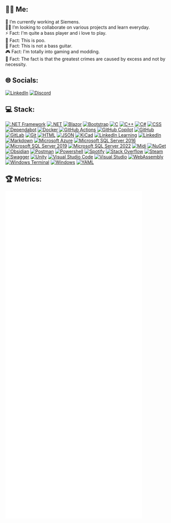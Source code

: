<!---
BoBoBaSs84/BoBoBaSs84 is a ✨ special ✨ repository because its `README.md` (this file) appears on your GitHub profile.

You can click the Preview link to take a look at your changes.
--->
## 👨‍💻 Me:

💼 I’m currently working at Siemens.<br>
🤝🏼 I’m looking to collaborate on various projects and learn everyday.<br>
⚡ Fact: I'm quite a bass player and i love to play.<br>
💩 Fact: This is poo.<br>
🎸 Fact: This is not a bass guitar.<br>
🎮 Fact: I'm totally into gaming and modding.<br>
💭 Fact: The fact is that the greatest crimes are caused by excess and not by necessity.<br>

## 🌐 Socials:
[![LinkedIn](https://img.shields.io/badge/linkedin-%230077B5.svg?style=for-the-badge&logo=linkedin&logoColor=white)](https://de.linkedin.com/in/robert-peter-meyer)
[![Discord](https://img.shields.io/badge/Discord-%235865F2.svg?style=for-the-badge&logo=discord&logoColor=white)](https://discordapp.com/users/1132312925428793375)

## 💻 Stack:
[![.NET Framework](https://img.shields.io/badge/.NET_Framework-512BD4?logo=dotnet&logoColor=fff)](#)
[![.NET](https://img.shields.io/badge/.NET-512BD4?logo=dotnet&logoColor=fff)](#)
[![Blazor](https://img.shields.io/badge/Blazor-512BD4.svg?logo=Blazor&logoColor=white)](#)
[![Bootstrap](https://img.shields.io/badge/Bootstrap-7952B3?logo=bootstrap&logoColor=fff)](#)
[![C](https://img.shields.io/badge/C-00599C?logo=c&logoColor=white)](#)
[![C++](https://img.shields.io/badge/C++-%2300599C.svg?logo=c%2B%2B&logoColor=white)](#)
[![C#](https://custom-icon-badges.demolab.com/badge/C%23-%23239120.svg?logo=cshrp&logoColor=white)](#)
[![CSS](https://img.shields.io/badge/CSS-1572B6?logo=css3&logoColor=fff)](#)
[![Dependabot](https://img.shields.io/badge/Dependabot-025E8C?logo=dependabot&logoColor=fff)](#)
[![Docker](https://img.shields.io/badge/Docker-2496ED?logo=docker&logoColor=fff)](#)
[![GitHub Actions](https://img.shields.io/badge/GitHub_Actions-2088FF?logo=github-actions&logoColor=white)](#)
[![GitHub Copilot](https://img.shields.io/badge/GitHub%20Copilot-000?logo=githubcopilot&logoColor=fff)](#)
[![GitHub](https://img.shields.io/badge/GitHub-%23121011.svg?logo=github&logoColor=white)](#)
[![GitLab](https://img.shields.io/badge/GitLab-FC6D26?logo=gitlab&logoColor=fff)](#)
[![Git](https://img.shields.io/badge/Git-F05032?logo=git&logoColor=fff)](#)
[![HTML](https://img.shields.io/badge/HTML-%23E34F26.svg?logo=html5&logoColor=white)](#)
[![JSON](https://img.shields.io/badge/JSON-000?logo=json&logoColor=fff)](#)
[![KiCad](https://img.shields.io/badge/-KiCad-314CB0?logo=kicad&logoColor=white)](#)
[![LinkedIn Learning](https://img.shields.io/badge/LinkedIn%20Learning-0A66C2?logo=linkedin&logoColor=fff)](#)
[![LinkedIn](https://img.shields.io/badge/Linkedin-%230077B5.svg?logo=linkedin&logoColor=white)](#)
[![Markdown](https://img.shields.io/badge/Markdown-%23000000.svg?logo=markdown&logoColor=white)](#)
[![Microsoft Azure](https://custom-icon-badges.demolab.com/badge/Microsoft%20Azure-0089D6?logo=msazure&logoColor=white)](#)
[![Microsoft SQL Server 2016](https://img.shields.io/badge/SQL_Server-2016-blue)](#)
[![Microsoft SQL Server 2019](https://img.shields.io/badge/SQL_Server-2019-blue)](#)
[![Microsoft SQL Server 2022](https://img.shields.io/badge/SQL_Server-2022-blue)](#)
[![Midi](https://img.shields.io/badge/Midi-000000?logo=Midi&logoColor=white)](#)
[![NuGet](https://img.shields.io/badge/NuGet-004880?logo=nuget&logoColor=fff)](#)
[![Obsidian](https://img.shields.io/badge/Obsidian-%23483699.svg?&logo=obsidian&logoColor=white)](#)
[![Postman](https://img.shields.io/badge/Postman-FF6C37?logo=Postman&logoColor=white)](#)
[![Powershell](https://img.shields.io/badge/Powershell-5391FE?logo=powershell&logoColor=white)](#)
[![Spotify](https://img.shields.io/badge/Spotify-1ED760?logo=spotify&logoColor=white)](#)
[![Stack Overflow](https://img.shields.io/badge/-Stack%20Overflow-FE7A16?logo=stack-overflow&logoColor=white)](#)
[![Steam](https://img.shields.io/badge/Steam-%23000000.svg?logo=steam&logoColor=white)](#)
[![Swagger](https://img.shields.io/badge/Swagger-85EA2D?logo=Swagger&logoColor=black)](#)
[![Unity](https://img.shields.io/badge/Unity-%23000000.svg?logo=unity&logoColor=white)](#)
[![Visual Studio Code](https://custom-icon-badges.demolab.com/badge/Visual%20Studio%20Code-0078d7.svg?logo=vsc&logoColor=white)](#)
[![Visual Studio](https://custom-icon-badges.demolab.com/badge/Visual%20Studio-5C2D91.svg?&logo=visual-studio&logoColor=white)](#)
[![WebAssembly](https://img.shields.io/badge/WebAssembly-654FF0?logo=webassembly&logoColor=fff)](#)
[![Windows Terminal](https://img.shields.io/badge/Windows%20Terminal-4D4D4D?logo=windows%20terminal&logoColor=white)](#)
[![Windows](https://custom-icon-badges.demolab.com/badge/Windows-0078D6?logo=windows11&logoColor=white)](#)
[![YAML](https://img.shields.io/badge/YAML-CB171E?logo=yaml&logoColor=fff)](#)

## 🏆 Metrics:
![Metrics](/github-metrics.svg)
